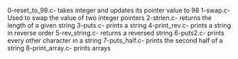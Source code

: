 0-reset_to_98.c- takes integer and updates its pointer value to 98
1-swap.c- Used to swap the value of two integer pointers
2-strlen.c- returns the length of a given string
3-puts.c- prints a string
4-print_rev.c- prints a string in reverse order
5-rev_string.c- returns a reversed string
6-puts2.c- prints every other character in a string
7-puts_half.c- prints the second half of a string
8-print_array.c- prints arrays
